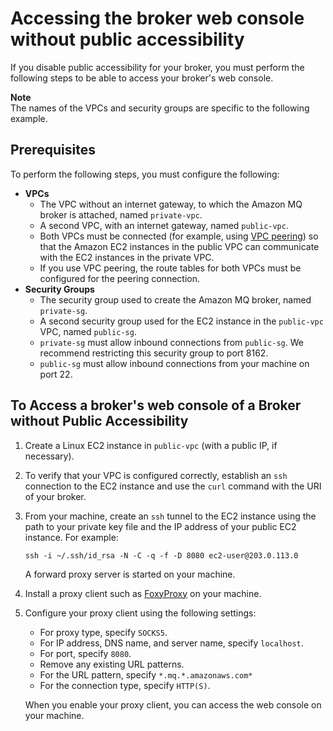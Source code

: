 # Accessing the broker web console without public accessibility<a name="accessing-web-console-of-broker-without-public-accessibility"></a>

If you disable public accessibility for your broker, you must perform the following steps to be able to access your broker's web console\.

**Note**  
The names of the VPCs and security groups are specific to the following example\.

## Prerequisites<a name="accessing-web-console-of-broker-without-public-accessibility-prerequisites"></a>

To perform the following steps, you must configure the following:
+ **VPCs**
  + The VPC without an internet gateway, to which the Amazon MQ broker is attached, named `private-vpc`\.
  + A second VPC, with an internet gateway, named `public-vpc`\.
  + Both VPCs must be connected \(for example, using [VPC peering](https://docs.aws.amazon.com/vpc/latest/peering/Welcome.html)\) so that the Amazon EC2 instances in the public VPC can communicate with the EC2 instances in the private VPC\.
  + If you use VPC peering, the route tables for both VPCs must be configured for the peering connection\.
+ **Security Groups**
  + The security group used to create the Amazon MQ broker, named `private-sg`\.
  + A second security group used for the EC2 instance in the `public-vpc` VPC, named `public-sg`\.
  + `private-sg` must allow inbound connections from `public-sg`\. We recommend restricting this security group to port 8162\.
  + `public-sg` must allow inbound connections from your machine on port 22\.

## To Access a broker's web console of a Broker without Public Accessibility<a name="accessing-web-console-of-broker-without-public-accessibility-tutorial"></a>

1. Create a Linux EC2 instance in `public-vpc` \(with a public IP, if necessary\)\.

1. To verify that your VPC is configured correctly, establish an `ssh` connection to the EC2 instance and use the `curl` command with the URI of your broker\.

1. From your machine, create an `ssh` tunnel to the EC2 instance using the path to your private key file and the IP address of your public EC2 instance\. For example:

   ```
   ssh -i ~/.ssh/id_rsa -N -C -q -f -D 8080 ec2-user@203.0.113.0
   ```

   A forward proxy server is started on your machine\.

1. Install a proxy client such as [FoxyProxy](https://getfoxyproxy.org/) on your machine\.

1. Configure your proxy client using the following settings:
   + For proxy type, specify `SOCKS5`\.
   + For IP address, DNS name, and server name, specify `localhost`\.
   + For port, specify `8080`\.
   + Remove any existing URL patterns\.
   + For the URL pattern, specify `*.mq.*.amazonaws.com*`
   + For the connection type, specify `HTTP(S)`\.

   When you enable your proxy client, you can access the web console on your machine\.